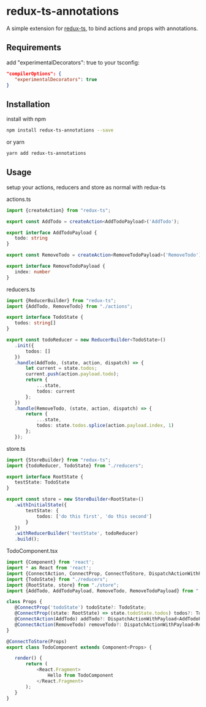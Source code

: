 # redux-ts-annotations

A simple extension for [redux-ts](https://github.com/cimdalli/redux-ts), to bind actions and props with annotations.

## Requirements

add "experimentalDecorators": true to your tsconfig:
 ```json
 "compilerOptions": {
    "experimentalDecorators": true
 }
```

## Installation

install with npm 

 ```bash
 npm install redux-ts-annotations --save
```

or yarn 

 ```bash
 yarn add redux-ts-annotations
```

## Usage

setup your actions, reducers and store as normal with redux-ts

actions.ts
 ```typescript
import {createAction} from "redux-ts";

export const AddTodo = createAction<AddTodoPayload>('AddTodo');

export interface AddTodoPayload {
    todo: string
}

export const RemoveTodo = createAction<RemoveTodoPayload>('RemoveTodo');

export interface RemoveTodoPayload {
    index: number
}
```

reducers.ts
 ```typescript
import {ReducerBuilder} from "redux-ts";
import {AddTodo, RemoveTodo} from "./actions";

export interface TodoState {
    todos: string[]
}

export const todoReducer = new ReducerBuilder<TodoState>()
    .init({
        todos: []
    })
    .handle(AddTodo, (state, action, dispatch) => {
        let current = state.todos;
        current.push(action.payload.todo);
        return {
            ...state,
            todos: current
        };
    })
    .handle(RemoveTodo, (state, action, dispatch) => {
        return {
            ...state,
            todos: state.todos.splice(action.payload.index, 1)
        };
    });
```

store.ts
 ```typescript
import {StoreBuilder} from "redux-ts";
import {todoReducer, TodoState} from "./reducers";

export interface RootState {
    testState: TodoState
}

export const store = new StoreBuilder<RootState>()
    .withInitialState({
        testState: {
            todos: ['do this first', 'do this second']
        }
    })
    .withReducerBuilder('testState', todoReducer)
    .build();
```

TodoComponent.tsx

 ```typescript
import {Component} from 'react';
import * as React from 'react';
import {ConnectAction, ConnectProp, ConnectToStore, DispatchActionWithPayload} from "redux-ts-annotations";
import {TodoState} from "./reducers";
import {RootState, store} from "./store";
import {AddTodo, AddTodoPayload, RemoveTodo, RemoveTodoPayload} from "./actions";

class Props {
    @ConnectProp('todoState') todoState?: TodoState;
    @ConnectProp((state: RootState) => state.todoState.todos) todos?: TodoState["todos"];
    @ConnectAction(AddTodo) addTodo?: DispatchActionWithPayload<AddTodoPayload>;
    @ConnectAction(RemoveTodo) removeTodo?: DispatchActionWithPayload<RemoveTodoPayload>;
}

@ConnectToStore(Props)
export class TodoComponent extends Component<Props> {

    render() {
        return (
            <React.Fragment>
                Hello from TodoComponent
            </React.Fragment>
        );
    }
}
```
